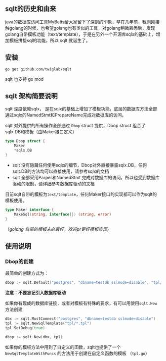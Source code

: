 ## sqlt的历史和由来

java的数据库访问工具MyBatis给大家留下了深刻的印象，早在几年前，我刚刚接触golang的时候，也希望golang也有类似的工具，对golang稍微熟悉后，发现golang自带模板功能（text/template），于是在另外一个开源库sqlx的基础上，增加模板拼接sql的功能，所以 sqlt 就诞生了。

## 安装

```
go get github.com/twiglab/sqlt
```

sqlt 也支持 go mod

## sqlt 架构简要说明

sqlt 深度依赖sqlx， 是在sqlx的基础上增加了模板功能，底层的数据库方法全部通过sqlx的NamedStmt和PrepareName完成对数据库的访问。

sqlt 对外提供的所有操作全部通过 `Dbop` struct 提供，Dbop struct 组合了sqlx.DB和模板（由Maker接口定义）

```go
type Dbop struct {
	Maker
	*sqlx.DB
}
```

- sqlt 没有隐藏任何使用sqlx的细节，Dbop对外直接暴露sqlx.DB，任何sqlt.DB的方法均可以直接使用，请参考sqlx的文档 
- sqlt 全部采用Parper和NamedStmt 完成对数据库的访问，所以也受到数据库驱动的限制，请详细参考数据库驱动的文档

目前sqlt自带的模板为`text/template`，任何Maker接口的实现都可以作为sqlt的模板使用。
```go
type Maker interface {
	MakeSql(string, interface{}) (string, error)
}
```
（*golang 自带的模板未必最好，欢迎pr更好模板实现*）

## 使用说明

### Dbop的创建
最简单的创建方式为：

```go
dbop := sqlt.Default("postgres", "dbname=testdb sslmode=disable", "tpl/*.tpl")
```
**注意：不要忘记引入数据库驱动**

如果你有现成的数据库链接，或者对模板有特殊的要求，有可以用使用`sqlt.New`方法创建

```go
dbx := sqlt.MustConnect("postgres", "dbname=testdb sslmode=disable")
tpl := sqlt.NewSqlTemplate("tpl/*.tpl")
tpl.SetDebug(true)

dbop := sqlt.New(dbx, tpl)
```

如果你的模板方法中用到了自定义的函数，sqlt也提供了一个 `NewSqlTemplateWithFuncs` 的方法用于创建在自定义函数的模板 （`tpl.go`）
